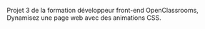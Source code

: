 Projet 3 de la formation développeur front-end OpenClassrooms, Dynamisez une page web avec des animations CSS. 

